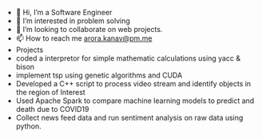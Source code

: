 - 👋 Hi, I’m a Software Engineer
- 👀 I’m interested in problem solving
- 💞️ I’m looking to collaborate on web projects.
- 📫 How to reach me arora.kanav@pm.me
- Projects
- coded a interpretor for simple mathematic calculations using yacc & bison
- implement tsp using genetic algorithms and CUDA
- Developed a C++ script to process video stream and identify objects in the region of Interest
- Used Apache Spark to compare  machine learning models to predict and death due to COVID19
- Collect news feed data and run sentiment analysis on raw data using python.
<!---
arorakanav/arorakanav is a ✨ special ✨ repository because its `README.md` (this file) appears on your GitHub profile.
You can click the Preview link to take a look at your changes.
--->

